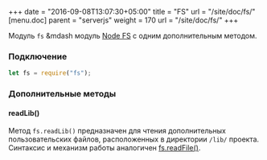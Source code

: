 +++
date = "2016-09-08T13:07:30+05:00"
title = "FS"
url = "/site/doc/fs/"
[menu.doc]
    parent = "serverjs"
    weight = 170
    url = "/site/doc/fs/"
+++

Модуль `fs`&nbsp;&mdash модуль [Node FS](https://nodejs.org/api/fs.html) с одним дополнительным методом.

### Подключение

```JavaScript
let fs = require("fs");
```

### Дополнительные методы

#### readLib()

Метод `fs.readLib()` предназначен для чтения дополнительных пользовательских файлов, расположенных в директории `/lib/` проекта.
Синтаксис и механизм работы аналогичен [fs.readFile()](https://nodejs.org/api/fs.html#fs_fs_readfile_file_options_callback).